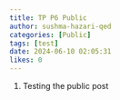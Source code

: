 ```yaml
---
title: TP P6 Public
author: sushma-hazari-qed
categories: [Public]
tags: [test]
date: 2024-06-10 02:05:31 
likes: 0
---
```


1. Testing the public post